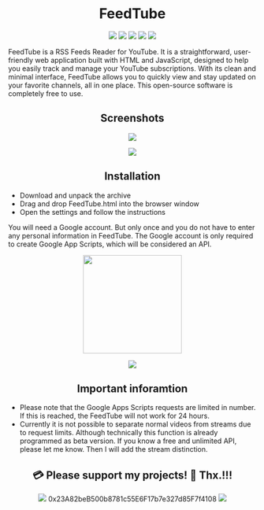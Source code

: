 <h1 align="center"><b>FeedTube</b></h1>

<p align="center">        
<a href="https://www.gnu.org/licenses/gpl-3.0" alt="License: GPLv3"><img src="https://img.shields.io/badge/License-GPLv3-brightgreen.svg"></a>  
<a href="" alt=""><img src="https://img.shields.io/badge/Platform-Browser-brightgreen.svg"></a>
<a href="" alt=""><img src="https://img.shields.io/badge/SW--Kind-HTML Page-brightgreen.svg"></a>
<a href="" alt=""><img src="https://img.shields.io/badge/Language-HTML+JS-brightgreen"></a> 
<a href="" alt=""><img src="https://img.shields.io/badge/Version-2025.03.05-blue"></a>
</p><p align="center">
        

FeedTube is a RSS Feeds Reader for YouTube. It is a straightforward, user-friendly web application built with HTML and JavaScript, designed to help you easily track and manage your YouTube subscriptions. With its clean and minimal interface, FeedTube allows you to quickly view and stay updated on your favorite channels, all in one place. This open-source software is completely free to use.

<h2 align="center"><b>Screenshots</b></h2>
<p align="center"><a href=""><img src="https://raw.githubusercontent.com/testertv/FeedTube/refs/heads/main/Screenshots/001.jpg?raw=true"></a></p>
<p align="center"><a href=""><img src="https://raw.githubusercontent.com/testertv/FeedTube/refs/heads/main/Screenshots/002.jpg?raw=true"></a></p>

<h2 align="center"><b>Installation</b></h2>

- Download and unpack the archive
- Drag and drop FeedTube.html into the browser window
- Open the settings and follow the instructions

You will need a Google account. But only once and you do not have to enter any personal information in FeedTube.
The Google account is only required to create Google App Scripts, which will be considered an API.

<p align="center"> 
 <a href="https://github.com/testertv/FeedTube/raw/main/Releases/FeedTube_2025.03.06.zip" alt="License: GPLv3"><img src="https://img.shields.io/badge/Download-Last version-brightgreen.svg" width="200"></a>  
 </p><p align="center">
 

<p align="center"><a href=""><img src="https://raw.githubusercontent.com/testertv/FeedTube/refs/heads/main/Screenshots/003.jpg?raw=true"></a></p>

<h2 align="center"><b>Important inforamtion</b></h2>

- Please note that the Google Apps Scripts requests are limited in number. If this is reached, the FeedTube will not work for 24 hours.
- Currently it is not possible to separate normal videos from streams due to request limits. Although technically this function is already programmed as beta version. If you know a free and unlimited API, please let me know. Then I will add the stream distinction.

<h2 align="center"><b>💳 Please support my projects! 🤗 Thx.!!!</b></h2>
<p align="center">
<a href="" alt=""><img src="https://img.shields.io/badge/Ethereum-Wallet%20➡️-blue"></a>  0x23A82beB500b8781c55E6F17b7e327d85F7f4108 <a href="" alt=""><img src="https://img.shields.io/badge/-⬅️%20Wallet-blue"></a>
</p><p align="center">



